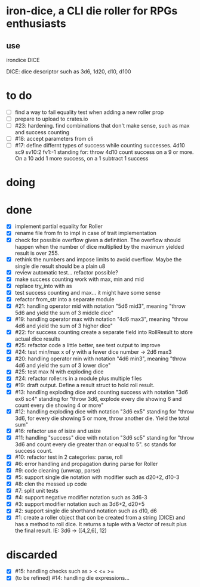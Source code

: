 # iron-dice, a CLI die roller for RPGs enthusiasts

## use

irondice DICE

DICE: dice descriptor such as 3d6, 1d20, d10, d100

# to do
- [ ] find a way to fail equality test when adding a new roller prop
- [ ] prepare to upload to crates.io
- [ ] #23: hardening. find combinations that don't make sense, such as max and success counting
- [ ] #18: accept parameters from cli
- [ ] #17: define differnt types of success while counting successes. 4d10 sc9 sv10:2 fv1:-1 standing
  for: throw 4d10 count success on a 9 or more. On a 10 add 1 more success, on a 1 subtract 1
  success

# doing


# done

- [x] implement partial equality for Roller
- [x] rename file from fn to impl in case of trait implementation
- [x] check for possible overflow given a definition. The overflow should happen when the number of
  dice multiplied by the maximum yielded result is over 255.
- [x] rethink the numbers and impose limits to avoid overflow. Maybe the single die result should be
  a plain u8
- [x] review automatic test... refactor possible?
- [x] make success counting work with max, min and mid
- [x] replace try_into with as
- [x] test success counting and max... it might have some sense
- [x] refactor from_str into a separate module
- [x] #21: handling operator mid with notation "5d6 mid3", meaning "throw 5d6 and yield the sum of 3
  middle dice"
- [x] #19: handling operator max with notation "4d6 max3", meaning "throw 4d6 and yield the sum of 3
  higher dice"
- [x] #22: for success counting create a separate field into RollResult to store actual dice results
- [x] #25: refactor code a little better, see test output to improve
- [x] #24: test min/max x of y with a fewer dice number -> 2d6 max3
- [x] #20: handling operator min with notation "4d6 min3", meaning "throw 4d6 and yield the sum of 3
  lower dice"
- [x] #25: test max N with exploding dice
- [x] #24: refactor roller.rs in a module plus multiple files
- [x] #19: draft output. Define a result struct to hold roll result.
- [x] #13: handling exploding dice and counting success with notation "3d6 ex6 sc4" standing for
  "throw 3d6, explode every die showing 6 and count every die showing 4 or more"
- [x] #12: handling exploding dice with notation "3d6 ex5" standing for "throw 3d6, for every die
  showing 5 or more, throw another die. Yield the total sum"
- [x] #16: refactor use of isize and usize
- [x] #11: handling "success" dice with notation "3d6 sc5" standing for "throw 3d6 and count every
  die greater than or equal to 5". sc stands for success count.
- [x] #10: refactor test in 2 categories: parse, roll
- [x] #6: error handling and propagation during parse for Roller
- [x] #9: code cleaning (unwrap, parse)
- [x] #5: support single die notation with modifier such as d20+2, d10-3
- [x] #8: clen the messed up code
- [x] #7: split unit tests
- [x] #4: support negative modifier notation such as 3d6-3
- [x] #3: support modifier notation such as 3d6+2, d20+5
- [x] #2: support single die shorthand notation such as d10, d6
- [x] #1: create a roller object that con be created from a string (DICE) and has a method to roll
  dice. It returns a tuple with a Vector of result plus the final result. IE: 3d6 -> ([4,2,6], 12)

# discarded

- [x] #15: handling checks such as > < <= >=
- [x] (to be refined) #14: handling die expressions...
